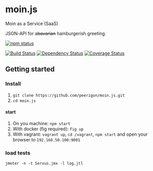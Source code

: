 # moin.js
Moin as a Service (SaaS)

JSON-API for a~~bavarian~~ hamburgerish greeting.


[![npm status](https://nodei.co/npm/servus.js.svg?downloads=true&stars=true)](https://npmjs.org/package/servus.js)

[![Build Status](https://travis-ci.org/peerigon/servus.js.svg?branch=master)](https://travis-ci.org/peerigon/servus.js)
[![Dependency Status](https://david-dm.org/peerigon/servus.js.svg)](https://david-dm.org/peerigon/servus.js)
[![Coverage Status](https://img.shields.io/coveralls/peerigon/servus.js.svg)](https://coveralls.io/r/peerigon/servus.js?branch=master)

## Getting started

### Install

1. `git clone https://github.com/peerigon/moin.js.git`
2. `cd moin.js`

#### start

1. On you machine: `npm start`
2. With docker (fig required): `fig up`
3. With vagrant: `vagrant up`, `cd /vagrant`, `npm start` and open your browser to `192.168.50.100:9001`


### load tests

```
jmeter -n -t Servus.jmx -l log.jtl
```
